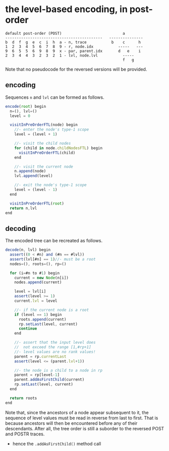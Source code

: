 
<!-- ======================================================================= -->
# the level-based encoding, in post-order

```
default post-order (POST)                           a
-------------------------------------------   ---------------
b  d  f  g  e  c  i  h  a - n, trace           b    c      h
1  2  3  4  5  6  7  8  9 - r, node.idx           -----   ---
9  6  5  5  6  9  8  9  x - par, parent.idx       d   e    i
2  3  4  4  3  2  3  2  1 - lvl, node.lvl           -----
                                                    f   g
```

Note that no pseudocode for the reversed versions will be provided.

<!-- ======================================================================= -->
## encoding

Sequences `n` and `lvl` can be formed as follows.

```js
encode(root) begin
  n=(), lvl=()
  level = 0

  visitInPreOrderFTL(node) begin
    //- enter the node's type-1 scope
    level = (level + 1)

    //- visit the child nodes
    for (child in node.childNodesFTL) begin
      visitInPreOrderFTL(child)
    end

    //- visit the current node
    n.append(node)
    lvl.append(level)

    //- exit the node's type-1 scope
    level = (level - 1)
  end

  visitInPreOrderFTL(root)
  return n,lvl
end
```

<!-- ======================================================================= -->
## decoding

The encoded tree can be recreated as follows.

```js
decode(n, lvl) begin
  assert((0 < #n) and (#n == #lvl))
  assert(lvl[#n] == 1)//- must be a root
  nodes=(), roots=(), rp=()

  for (i=#n to #1) begin
    current = new Node(n[i])
    nodes.append(current)

    level = lvl[i]
    assert(level >= 1)
    current.lvl = level

    //- if the current node is a root
    if (level == 1) begin
      roots.append(current)
      rp.setLast(level, current)
      continue
    end

    //- assert that the input level does
    //  not exceed the range [1,#rp+1]
    //- level values are no rank values!
    parent = rp.currentLast
    assert(level <= (parent.lvl+1))

    //- the node is a child to a node in rp
    parent = rp[level-1]
    parent.addAsFirstChild(current)
    rp.setLast(level, current)
  end

  return roots
end
```

Note that, since the ancestors of a node appear subsequent to it, the sequence
of level values must be read in reverse from last to first. That is because
ancestors will then be encountered before any of their descendants. After all,
the tree order is still a suborder to the reversed POST and POSTR traces.

* hence the `.addAsFirstChild()` method call
